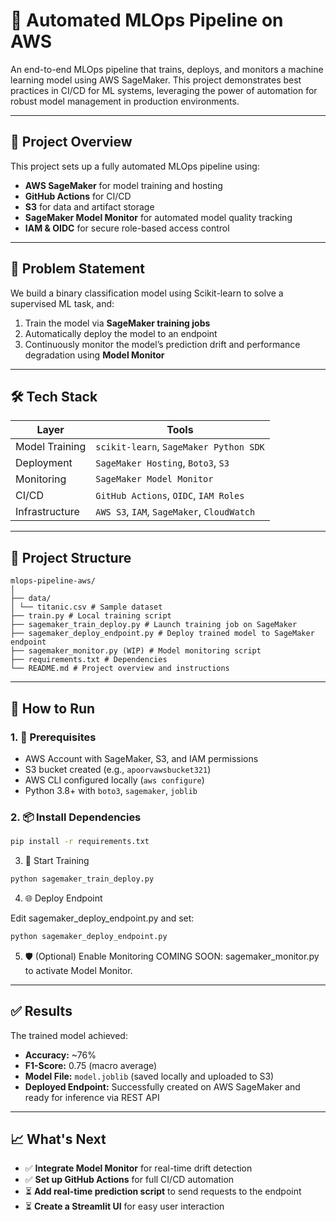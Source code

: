 # 🔁 Automated MLOps Pipeline on AWS

An end-to-end MLOps pipeline that trains, deploys, and monitors a machine learning model using AWS SageMaker. This project demonstrates best practices in CI/CD for ML systems, leveraging the power of automation for robust model management in production environments.

---

## 🚀 Project Overview

This project sets up a fully automated MLOps pipeline using:

- **AWS SageMaker** for model training and hosting  
- **GitHub Actions** for CI/CD  
- **S3** for data and artifact storage  
- **SageMaker Model Monitor** for automated model quality tracking  
- **IAM & OIDC** for secure role-based access control

---

## 🧠 Problem Statement

We build a binary classification model using Scikit-learn to solve a supervised ML task, and:

1. Train the model via **SageMaker training jobs**
2. Automatically deploy the model to an endpoint
3. Continuously monitor the model’s prediction drift and performance degradation using **Model Monitor**

---

## 🛠️ Tech Stack

| Layer           | Tools                                         |
|----------------|-----------------------------------------------|
| Model Training | `scikit-learn`, `SageMaker Python SDK`        |
| Deployment     | `SageMaker Hosting`, `Boto3`, `S3`            |
| Monitoring     | `SageMaker Model Monitor`                     |
| CI/CD          | `GitHub Actions`, `OIDC`, `IAM Roles`         |
| Infrastructure | `AWS S3`, `IAM`, `SageMaker`, `CloudWatch`    |

---

## 📁 Project Structure

```
mlops-pipeline-aws/
│
├── data/
│ └── titanic.csv # Sample dataset
├── train.py # Local training script
├── sagemaker_train_deploy.py # Launch training job on SageMaker
├── sagemaker_deploy_endpoint.py # Deploy trained model to SageMaker endpoint
├── sagemaker_monitor.py (WIP) # Model monitoring script
├── requirements.txt # Dependencies
└── README.md # Project overview and instructions

```

---

## 🔧 How to Run

### 1. 🔑 Prerequisites

- AWS Account with SageMaker, S3, and IAM permissions
- S3 bucket created (e.g., `apoorvawsbucket321`)
- AWS CLI configured locally (`aws configure`)
- Python 3.8+ with `boto3`, `sagemaker`, `joblib`

### 2. 📦 Install Dependencies

```bash
pip install -r requirements.txt
```

3. 🚂 Start Training

```bash
python sagemaker_train_deploy.py
```

4. 🌐 Deploy Endpoint

Edit sagemaker_deploy_endpoint.py and set:

```bash
python sagemaker_deploy_endpoint.py
```

5. 🛡️ (Optional) Enable Monitoring
COMING SOON: sagemaker_monitor.py to activate Model Monitor.

---

## ✅ Results

The trained model achieved:

- **Accuracy:** ~76%
- **F1-Score:** 0.75 (macro average)
- **Model File:** `model.joblib` (saved locally and uploaded to S3)
- **Deployed Endpoint:** Successfully created on AWS SageMaker and ready for inference via REST API

---

## 📈 What's Next

- ✅ **Integrate Model Monitor** for real-time drift detection  
- ✅ **Set up GitHub Actions** for full CI/CD automation  
- ⏳ **Add real-time prediction script** to send requests to the endpoint  
- ⏳ **Create a Streamlit UI** for easy user interaction  

